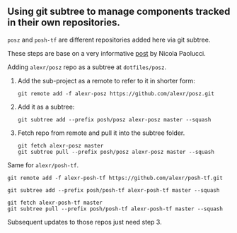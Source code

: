 ## Using git subtree to manage components tracked in their own repositories.

`posz` and `posh-tf` are different repositories added here via git subtree.

These steps are base on a very informative [post](http://blogs.atlassian.com/2013/05/alternatives-to-git-submodule-git-subtree/) by Nicola Paolucci.

Adding `alexr/posz` repo as a subtree at `dotfiles/posz`.

1. Add the sub-project as a remote to refer to it in shorter form:

    ```
    git remote add -f alexr-posz https://github.com/alexr/posz.git
    ```

2. Add it as a subtree:

    ```
    git subtree add --prefix posh/posz alexr-posz master --squash 
    ```

3. Fetch repo from remote and pull it into the subtree folder.

    ```
    git fetch alexr-posz master
    git subtree pull --prefix posh/posz alexr-posz master --squash
    ```

Same for `alexr/posh-tf`.

```
git remote add -f alexr-posh-tf https://github.com/alexr/posh-tf.git

git subtree add --prefix posh/posh-tf alexr-posh-tf master --squash 

git fetch alexr-posh-tf master
git subtree pull --prefix posh/posh-tf alexr-posh-tf master --squash
```

Subsequent updates to those repos just need step 3.
